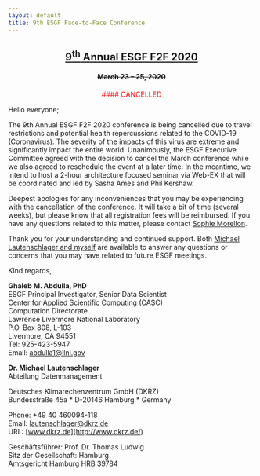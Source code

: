 ```yaml
---
layout: default
title: 9th ESGF Face-to-Face Conference
---
```


<div style="text-align: center;" markdown="1">

## [9<sup>th</sup> Annual ESGF F2F 2020](https://is.enes.org/events/workshops/9th-esgf-face-to-face-conference)
#### ~~March 23 – 25, 2020~~
<div style="color:red;" markdown="1"> 
#### CANCELLED 
</div>
</div>

Hello everyone;
 
The 9th Annual ESGF F2F 2020 conference is being cancelled due to travel restrictions and potential health repercussions related to the COVID-19 (Coronavirus). The severity of the impacts of this virus are extreme and significantly impact the entire world. Unanimously, the ESGF Executive Committee agreed with the decision to cancel the March conference while we also agreed to reschedule the event at a later time. In the meantime, we intend to host a 2-hour architecture focused seminar via Web-EX that will be coordinated and led by Sasha Ames and Phil Kershaw.
 
Deepest apologies for any inconveniences that you may be experiencing with the cancellation of the conference. It will take a bit of time (several weeks), but please know that all registration fees will be reimbursed. If you have any questions related to this matter, please contact [Sophie Morellon](mailto:sophie.morellon@lsce.ipsl.fr?subject=REIMBURSEMENT:%209th%20Annual%20ESGF%20F2F%202020).
 
Thank you for your understanding and continued support. Both [Michael Lautenschlager and myself](mailto:lautenschlager@dkrz.de?subject=FUTURE%20ESGF%20Meetings) are available to answer any questions or concerns that you may have related to future ESGF meetings.
 
Kind regards,
 
**Ghaleb M. Abdulla, PhD** <br>
ESGF Principal Investigator, Senior Data Scientist <br>
Center for Applied Scientific Computing (CASC) <br>
Computation Directorate <br>
Lawrence Livermore National Laboratory <br>
P.O. Box 808, L-103 <br>
Livermore, CA 94551 <br>
Tel: 925-423-5947 <br>
Email: [abdulla1@llnl.gov](mailto:abdulla1@llnl.gov) <br>
  
**Dr. Michael Lautenschlager** <br>
Abteilung Datenmanagement
 
Deutsches Klimarechenzentrum GmbH (DKRZ) <br>
Bundesstraße 45a * D-20146 Hamburg * Germany
 
Phone: +49 40 460094-118 <br>
Email: [lautenschlager@dkrz.de](mailto:lautenschlager@dkrz.de) <br>
URL:   [www.dkrz.de](http://www.dkrz.de/)
 
Geschäftsführer: Prof. Dr. Thomas Ludwig <br>
Sitz der Gesellschaft: Hamburg <br>
Amtsgericht Hamburg HRB 39784